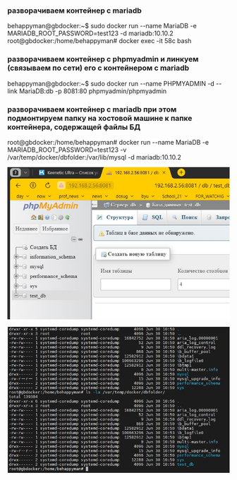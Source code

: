 

### разворачиваем контейнер с mariadb

behappyman@gbdocker:~$ sudo docker run --name MariaDB -e MARIADB_ROOT_PASSWORD=test123 -d mariadb:10.10.2
root@gbdocker:/home/behappyman# docker exec -it 58c bash

### разворачиваем контейнер с phpmyadmin и линкуем (связываем по сети) его с контейнером с mariadb

behappyman@gbdocker:~$ sudo docker run --name PHPMYADMIN -d --link MariaDB:db -p 8081:80 phpmyadmin/phpmyadmin

### разворачиваем контейнер с mariadb при этом подмонтируем папку на хостовой машине к папке контейнера, содержащей файлы БД

root@gbdocker:/home/behappyman# docker run --name MariaDB -e MARIADB_ROOT_PASSWORD=test123 -v /var/temp/docker/dbfolder:/var/lib/mysql -d mariadb:10.10.2

<center>

![web-phpmyadmin](./img/1.JPG)

</center>

<center>

![web-phpmyadmin](./img/2.JPG)

</center>

